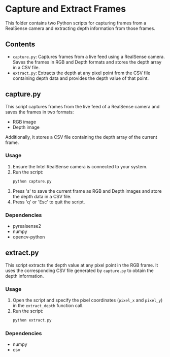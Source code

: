 # Capture and Extract Frames

This folder contains two Python scripts for capturing frames from a RealSense camera and extracting depth information from those frames.

## Contents

- `capture.py`: Captures frames from a live feed using a RealSense camera. Saves the frames in RGB and Depth formats and stores the depth array in a CSV file.
- `extract.py`: Extracts the depth at any pixel point from the CSV file containing depth data and provides the depth value of that point.

## capture.py

This script captures frames from the live feed of a RealSense camera and saves the frames in two formats:
- RGB image
- Depth image

Additionally, it stores a CSV file containing the depth array of the current frame.

### Usage

1. Ensure the Intel RealSense camera is connected to your system.
2. Run the script:
   ```bash
   python capture.py
   ```
3. Press 's' to save the current frame as RGB and Depth images and store the depth data in a CSV file.
4. Press 'q' or 'Esc' to quit the script.

### Dependencies

- pyrealsense2
- numpy
- opencv-python

## extract.py

This script extracts the depth value at any pixel point in the RGB frame. It uses the corresponding CSV file generated by `capture.py` to obtain the depth information.

### Usage

1. Open the script and specify the pixel coordinates (`pixel_x` and `pixel_y`) in the `extract_depth` function call.
2. Run the script:
   ```bash
   python extract.py
   ```

### Dependencies

- numpy
- csv
